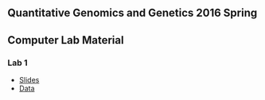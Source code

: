 Quantitative Genomics and Genetics 2016 Spring
------

## Computer Lab Material 

### Lab 1

* [Slides](http://htmlpreview.github.io/?https://github.com/jinhyunju/QG16_computerlab/blob/master/Lab1/QG16_computerlab1.html "Lab1")
* [Data](http://htmlpreview.github.io/?https://github.com/jinhyunju/QG16_computerlab/blob/master/Lab1/QG16-lab1-data.csv)
